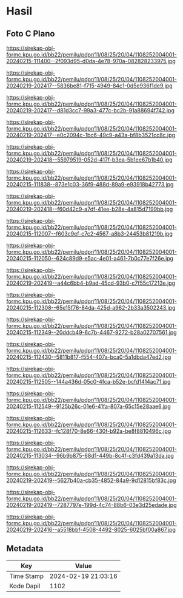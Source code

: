 # Hasil

## Foto C Plano

https://sirekap-obj-formc.kpu.go.id/bb22/pemilu/pdpr/11/08/25/20/04/1108252004001-20240215-111400--2f093d95-d0da-4e78-970a-082828233975.jpg

https://sirekap-obj-formc.kpu.go.id/bb22/pemilu/pdpr/11/08/25/20/04/1108252004001-20240219-202417--5836be81-f715-4949-84c1-0d5e936f1de9.jpg

https://sirekap-obj-formc.kpu.go.id/bb22/pemilu/pdpr/11/08/25/20/04/1108252004001-20240219-202417--d81d3cc7-99a3-477c-bc2b-91a88694f742.jpg

https://sirekap-obj-formc.kpu.go.id/bb22/pemilu/pdpr/11/08/25/20/04/1108252004001-20240219-202417--e0c2094c-1bc6-49c9-a43a-bf8b3521cc8c.jpg

https://sirekap-obj-formc.kpu.go.id/bb22/pemilu/pdpr/11/08/25/20/04/1108252004001-20240219-202418--55979519-052d-417f-b3ea-5b1ee67b1b40.jpg

https://sirekap-obj-formc.kpu.go.id/bb22/pemilu/pdpr/11/08/25/20/04/1108252004001-20240215-111838--873e1c03-36f9-488d-89a9-e93918b42773.jpg

https://sirekap-obj-formc.kpu.go.id/bb22/pemilu/pdpr/11/08/25/20/04/1108252004001-20240219-202418--f60d42c9-a7df-41ee-b28e-4a815d7199bb.jpg

https://sirekap-obj-formc.kpu.go.id/bb22/pemilu/pdpr/11/08/25/20/04/1108252004001-20240215-112007--f603c9ef-c7c2-4567-a8b3-24453b81219b.jpg

https://sirekap-obj-formc.kpu.go.id/bb22/pemilu/pdpr/11/08/25/20/04/1108252004001-20240215-112050--624c89d9-e5ac-4e01-a461-7b0c77e7f26e.jpg

https://sirekap-obj-formc.kpu.go.id/bb22/pemilu/pdpr/11/08/25/20/04/1108252004001-20240219-202419--a44c6bb4-b9ad-45cd-93b0-c7f55c17213e.jpg

https://sirekap-obj-formc.kpu.go.id/bb22/pemilu/pdpr/11/08/25/20/04/1108252004001-20240215-112308--65e15f76-84da-425d-a962-2b33a3502243.jpg

https://sirekap-obj-formc.kpu.go.id/bb22/pemilu/pdpr/11/08/25/20/04/1108252004001-20240215-112349--20ddcb49-6c7b-4467-9272-b28a02707561.jpg

https://sirekap-obj-formc.kpu.go.id/bb22/pemilu/pdpr/11/08/25/20/04/1108252004001-20240215-112430--5811b817-f554-407a-bca0-5a1dbda47ed2.jpg

https://sirekap-obj-formc.kpu.go.id/bb22/pemilu/pdpr/11/08/25/20/04/1108252004001-20240215-112505--144a436d-05c0-4fca-b52e-bcfd1414ac71.jpg

https://sirekap-obj-formc.kpu.go.id/bb22/pemilu/pdpr/11/08/25/20/04/1108252004001-20240215-112549--9125b26c-01e6-41fa-807a-65c15e28aae6.jpg

https://sirekap-obj-formc.kpu.go.id/bb22/pemilu/pdpr/11/08/25/20/04/1108252004001-20240215-112633--fc128f70-8e66-430f-b92a-be8f8810496c.jpg

https://sirekap-obj-formc.kpu.go.id/bb22/pemilu/pdpr/11/08/25/20/04/1108252004001-20240215-113034--96b9b875-68d1-449b-8c4f-c3fd439a13da.jpg

https://sirekap-obj-formc.kpu.go.id/bb22/pemilu/pdpr/11/08/25/20/04/1108252004001-20240219-202419--5627b40a-cb35-4852-84a9-9d12815bf83c.jpg

https://sirekap-obj-formc.kpu.go.id/bb22/pemilu/pdpr/11/08/25/20/04/1108252004001-20240219-202419--7287797e-199d-4c74-88b6-03e3d25edade.jpg

https://sirekap-obj-formc.kpu.go.id/bb22/pemilu/pdpr/11/08/25/20/04/1108252004001-20240219-202416--a5518bbf-4508-4492-8025-6025bf00a867.jpg


## Metadata

| Key        | Value               |
| ---------- | ------------------- |
| Time Stamp | 2024-02-19 21:03:16 |
| Kode Dapil | 1102                |




